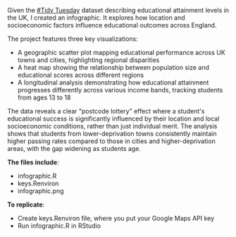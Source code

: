 Given the [#Tidy Tuesday](https://github.com/rfordatascience/tidytuesday/blob/master/data/2024/2024-01-23/english_education.csv) dataset describing educational attainment levels in the UK, I created an infographic. It explores how location and socioeconomic factors influence educational outcomes across England. 

The project features three key visualizations:

- A geographic scatter plot mapping educational performance across UK towns and cities, highlighting regional disparities
- A heat map showing the relationship between population size and educational scores across different regions
- A longitudinal analysis demonstrating how educational attainment progresses differently across various income bands, tracking students from ages 13 to 18

The data reveals a clear "postcode lottery" effect where a student's educational success is significantly influenced by their location and local socioeconomic conditions, rather than just individual merit. The analysis shows that students from lower-deprivation towns consistently maintain higher passing rates compared to those in cities and higher-deprivation areas, with the gap widening as students age.

**The files include**:
- infographic.R
- keys.Renviron
- infographic.png

**To replicate**:
- Create keys.Renviron file, where you put your Google Maps API key
- Run infographic.R in RStudio
